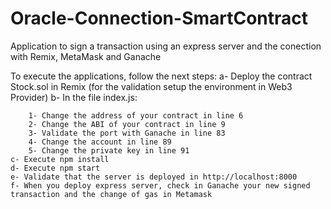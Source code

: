 # Oracle-Connection-SmartContract
Application to sign a transaction using an express server and the conection with Remix, MetaMask and Ganache

To execute the applications, follow the next steps:
    a- Deploy the contract Stock.sol in Remix (for the validation setup the environment in Web3 Provider)
    b- In the file index.js:
    
        1- Change the address of your contract in line 6
        2- Change the ABI of your contract in line 9
        3- Validate the port with Ganache in line 83
        4- Change the account in line 89
        5- Change the private key in line 91
    c- Execute npm install
    d- Execute npm start
    e- Validate that the server is deployed in http://localhost:8000
    f- When you deploy express server, check in Ganache your new signed transaction and the change of gas in Metamask

